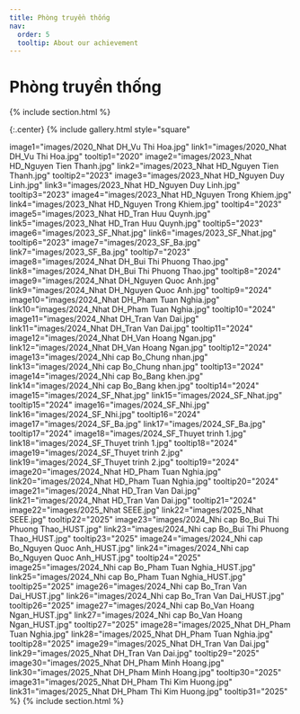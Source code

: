 ```yaml
---
title: Phòng truyền thống
nav:
  order: 5
  tooltip: About our achievement
---
```

# <i class="fas fa-feather-alt"></i>Phòng truyền thống

{% include section.html %}

{:.center}
{% include gallery.html style="square"

image1="images/2020_Nhat DH_Vu Thi Hoa.jpg" link1="images/2020_Nhat DH_Vu Thi Hoa.jpg" tooltip1="2020"
image2="images/2023_Nhat HD_Nguyen Tien Thanh.jpg" link2="images/2023_Nhat HD_Nguyen Tien Thanh.jpg" tooltip2="2023"
image3="images/2023_Nhat HD_Nguyen Duy Linh.jpg" link3="images/2023_Nhat HD_Nguyen Duy Linh.jpg" tooltip3="2023"
image4="images/2023_Nhat HD_Nguyen Trong Khiem.jpg" link4="images/2023_Nhat HD_Nguyen Trong Khiem.jpg" tooltip4="2023"
image5="images/2023_Nhat HD_Tran Huu Quynh.jpg" link5="images/2023_Nhat HD_Tran Huu Quynh.jpg" tooltip5="2023"
image6="images/2023_SF_Nhat.jpg" link6="images/2023_SF_Nhat.jpg" tooltip6="2023"
image7="images/2023_SF_Ba.jpg" link7="images/2023_SF_Ba.jpg" tooltip7="2023"
image8="images/2024_Nhat DH_Bui Thi Phuong Thao.jpg" link8="images/2024_Nhat DH_Bui Thi Phuong Thao.jpg" tooltip8="2024"
image9="images/2024_Nhat DH_Nguyen Quoc Anh.jpg" link9="images/2024_Nhat DH_Nguyen Quoc Anh.jpg" tooltip9="2024"
image10="images/2024_Nhat DH_Pham Tuan Nghia.jpg" link10="images/2024_Nhat DH_Pham Tuan Nghia.jpg" tooltip10="2024"
image11="images/2024_Nhat DH_Tran Van Dai.jpg" link11="images/2024_Nhat DH_Tran Van Dai.jpg" tooltip11="2024"
image12="images/2024_Nhat DH_Van Hoang Ngan.jpg" link12="images/2024_Nhat DH_Van Hoang Ngan.jpg" tooltip12="2024"
image13="images/2024_Nhi cap Bo_Chung nhan.jpg" link13="images/2024_Nhi cap Bo_Chung nhan.jpg" tooltip13="2024"
image14="images/2024_Nhi cap Bo_Bang khen.jpg" link14="images/2024_Nhi cap Bo_Bang khen.jpg" tooltip14="2024"
image15="images/2024_SF_Nhat.jpg" link15="images/2024_SF_Nhat.jpg" tooltip15="2024"
image16="images/2024_SF_Nhi.jpg" link16="images/2024_SF_Nhi.jpg" tooltip16="2024"
image17="images/2024_SF_Ba.jpg" link17="images/2024_SF_Ba.jpg" tooltip17="2024"
image18="images/2024_SF_Thuyet trinh 1.jpg" link18="images/2024_SF_Thuyet trinh 1.jpg" tooltip18="2024"
image19="images/2024_SF_Thuyet trinh 2.jpg" link19="images/2024_SF_Thuyet trinh 2.jpg" tooltip19="2024"
image20="images/2024_Nhat HD_Pham Tuan Nghia.jpg" link20="images/2024_Nhat HD_Pham Tuan Nghia.jpg" tooltip20="2024"
image21="images/2024_Nhat HD_Tran Van Dai.jpg" link21="images/2024_Nhat HD_Tran Van Dai.jpg" tooltip21="2024"
image22="images/2025_Nhat SEEE.jpg" link22="images/2025_Nhat SEEE.jpg" tooltip22="2025"
image23="images/2024_Nhi cap Bo_Bui Thi Phuong Thao_HUST.jpg" link23="images/2024_Nhi cap Bo_Bui Thi Phuong Thao_HUST.jpg" tooltip23="2025"
image24="images/2024_Nhi cap Bo_Nguyen Quoc Anh_HUST.jpg" link24="images/2024_Nhi cap Bo_Nguyen Quoc Anh_HUST.jpg" tooltip24="2025"
image25="images/2024_Nhi cap Bo_Pham Tuan Nghia_HUST.jpg" link25="images/2024_Nhi cap Bo_Pham Tuan Nghia_HUST.jpg" tooltip25="2025"
image26="images/2024_Nhi cap Bo_Tran Van Dai_HUST.jpg" link26="images/2024_Nhi cap Bo_Tran Van Dai_HUST.jpg" tooltip26="2025"
image27="images/2024_Nhi cap Bo_Van Hoang Ngan_HUST.jpg" link27="images/2024_Nhi cap Bo_Van Hoang Ngan_HUST.jpg" tooltip27="2025"
image28="images/2025_Nhat DH_Pham Tuan Nghia.jpg" link28="images/2025_Nhat DH_Pham Tuan Nghia.jpg" tooltip28="2025"
image29="images/2025_Nhat DH_Tran Van Dai.jpg" link29="images/2025_Nhat DH_Tran Van Dai.jpg" tooltip29="2025"
image30="images/2025_Nhat DH_Pham Minh Hoang.jpg" link30="images/2025_Nhat DH_Pham Minh Hoang.jpg" tooltip30="2025"
image31="images/2025_Nhat DH_Pham Thi Kim Huong.jpg" link31="images/2025_Nhat DH_Pham Thi Kim Huong.jpg" tooltip31="2025"
 %}
{% include section.html %}
